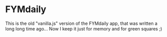# FYMdaily

This is the old "vanilla.js" version of the FYMdaily app, that was written a long long time ago... Now I keep it just for memory and for green squares ;)